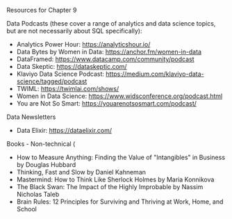 Resources for Chapter 9

Data Podcasts (these cover a range of analytics and data science topics, but are not necessarily about SQL specifically):
* Analytics Power Hour: https://analyticshour.io/
* Data Bytes by Women in Data: https://anchor.fm/women-in-data
* DataFramed: https://www.datacamp.com/community/podcast
* Data Skeptic: https://dataskeptic.com/
* Klaviyo Data Science Podcast: https://medium.com/klaviyo-data-science/tagged/podcast
* TWIML: https://twimlai.com/shows/
* Women in Data Science: https://www.widsconference.org/podcast.html
* You are Not So Smart: https://youarenotsosmart.com/podcast/

Data Newsletters
* Data Elixir: https://dataelixir.com/

Books - Non-technical (
* How to Measure Anything: Finding the Value of "Intangibles" in Business by Douglas Hubbard
* Thinking, Fast and Slow by Daniel Kahneman
* Mastermind: How to Think Like Sherlock Holmes by Maria Konnikova
* The Black Swan: The Impact of the Highly Improbable by Nassim Nicholas Taleb
* Brain Rules: 12 Principles for Surviving and Thriving at Work, Home, and School
